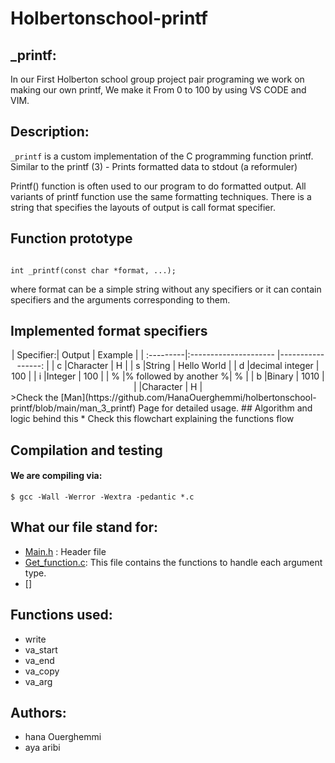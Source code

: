 # Holbertonschool-printf
## _printf:

In our First Holberton school group project pair programing we work on making our own printf,
We make it From 0 to 100 by using VS CODE and VIM.

## Description: 

`_printf` is a custom implementation of the C programming function printf. Similar to the printf (3) - Prints formatted data to stdout
(a reformuler)

Printf() function is often used to our program to do formatted output. All variants of printf function use the same formatting techniques. There is a string that specifies the layouts of output is call format specifier.
## Function prototype
```{r mon_bloc, echo = FALSE, WARNING = TRUE}

int _printf(const char *format, ...);
```
where format can be a simple string without any specifiers or it can contain specifiers and the arguments corresponding to them.
## Implemented format specifiers
<center>
| Specifier:|	Output				|	Example			|
| :---------|:---------------------	|-----------------:	|
|	c		|Character				|	H				|
|	s		|String					|	Hello World		|
|	d		|decimal integer		|	100				|	
|	i		|Integer				|	100				|
|	%		|% followed by another %|	%				|
|	b		|Binary					|	1010			|
|			|Character				|	H				|


</center>
>Check the [Man](https://github.com/HanaOuerghemmi/holbertonschool-printf/blob/main/man_3_printf) Page for detailed usage.
## Algorithm and logic behind this
* Check this flowchart explaining the functions flow

## Compilation and testing

#### We are compiling via:
```{r mon_bloc, echo = FALSE, WARNING = TRUE}
$ gcc -Wall -Werror -Wextra -pedantic *.c
```
## What our file stand for:

* [Main.h](https://github.com/HanaOuerghemmi/holbertonschool-printf/blob/main/main.h) : Header file
* [Get_function.c](https://github.com/HanaOuerghemmi/holbertonschool-printf/blob/main/get_function.c):  This file contains the functions to handle each argument type.
* []

## Functions used:

* write
* va_start
* va_end
* va_copy
* va_arg
 
## Authors:
* hana Ouerghemmi
* aya aribi
 
